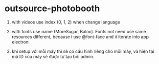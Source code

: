 # outsource-photobooth

1. with videos use index (0, 1, 2) when change language
2. with fonts use name (MoreSugar, Baloo). Fonts not need use same resources different, because i use @font-face and it iterate into app electron.

3. khi setup với mỗi máy thì sẽ có cấu hình riêng cho mỗi máy, và hiện tại mã ID của máy sẽ được tự tạo bới admin.

